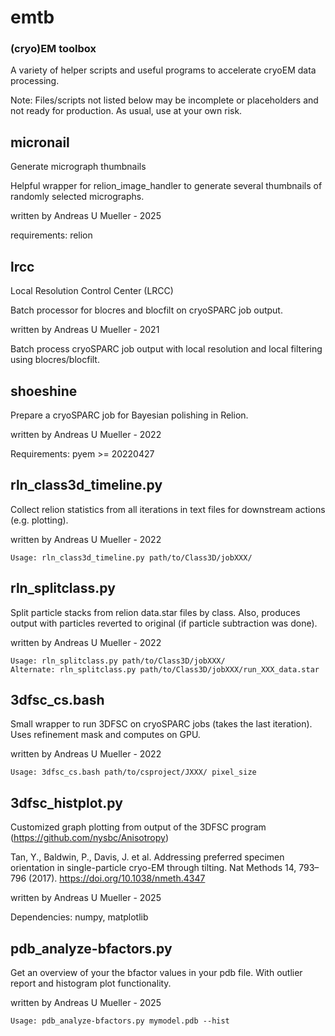 # emtb
### (cryo)EM toolbox

A variety of helper scripts and useful programs to accelerate cryoEM data processing.

Note: Files/scripts not listed below may be incomplete or placeholders and not ready for production.
As usual, use at your own risk.


## micronail
Generate micrograph thumbnails

Helpful wrapper for relion_image_handler to generate several thumbnails of randomly selected micrographs.

written by Andreas U Mueller - 2025

requirements: relion

## lrcc
Local Resolution Control Center (LRCC)

Batch processor for blocres and blocfilt on cryoSPARC job output.

written by Andreas U Mueller - 2021

Batch process cryoSPARC job output with local resolution and local
filtering using blocres/blocfilt.

## shoeshine
Prepare a cryoSPARC job for Bayesian polishing in Relion.

written by Andreas U Mueller - 2022

Requirements: pyem >= 20220427

## rln_class3d_timeline.py

Collect relion statistics from all iterations in text files for downstream actions (e.g. plotting).

written by Andreas U Mueller - 2022
```
Usage: rln_class3d_timeline.py path/to/Class3D/jobXXX/
```

## rln_splitclass.py

Split particle stacks from relion data.star files by class.
Also, produces output with particles reverted to original (if particle subtraction was done).

written by Andreas U Mueller - 2022

```
Usage: rln_splitclass.py path/to/Class3D/jobXXX/
Alternate: rln_splitclass.py path/to/Class3D/jobXXX/run_XXX_data.star
```

## 3dfsc_cs.bash

Small wrapper to run 3DFSC on cryoSPARC jobs (takes the last iteration).
Uses refinement mask and computes on GPU.

written by Andreas U Mueller - 2022

```
Usage: 3dfsc_cs.bash path/to/csproject/JXXX/ pixel_size
```

## 3dfsc_histplot.py

Customized graph plotting from output of the 3DFSC program (https://github.com/nysbc/Anisotropy)

Tan, Y., Baldwin, P., Davis, J. et al. Addressing preferred specimen orientation in single-particle cryo-EM through tilting. Nat Methods 14, 793–796 (2017). https://doi.org/10.1038/nmeth.4347

written by Andreas U Mueller - 2025

Dependencies: numpy, matplotlib

## pdb_analyze-bfactors.py

Get an overview of your the bfactor values in your pdb file.
With outlier report and histogram plot functionality.

written by Andreas U Mueller - 2025

```
Usage: pdb_analyze-bfactors.py mymodel.pdb --hist
```
